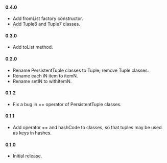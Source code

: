#### 0.4.0
   * Add fromList factory constructor.
   * Add Tuple6 and Tuple7 classes.

#### 0.3.0
   * Add toList method.

#### 0.2.0
   * Rename PersistentTuple classes to Tuple; remove Tuple classes.
   * Rename each iN item to itemN.
   * Rename setIN to withItemN.

#### 0.1.2
   * Fix a bug in == operator of PersistentTuple classes.

#### 0.1.1
   * Add operator == and hashCode to classes, so that tuples may be used as
     keys in hashes.

#### 0.1.0
   * Initial release.
